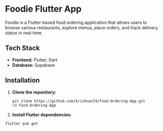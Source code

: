 # Foodie Flutter App

Foodie is a Flutter-based food ordering application that allows users to browse various restaurants, explore menus, place orders, and track delivery status in real-time.

## Tech Stack

- **Frontend:** Flutter, Dart
- **Database:** Supabase

## Installation

1. **Clone the repository:**
   ```bash
   git clone https://github.com/krishnan74/Food-Ordering-App.git
   cd Food-Ordering-App
   
2. **Install Flutter dependencies:**
  ```bash
  flutter pub get

